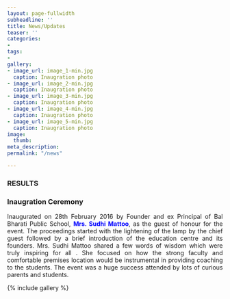 ```yaml
---
layout: page-fullwidth
subheadline: ''
title: News/Updates
teaser: ''
categories:
- 
tags:
- 
gallery:
- image_url: image_1-min.jpg
  caption: Inaugration photo
- image_url: image_2-min.jpg
  caption: Inaugration photo
- image_url: image_3-min.jpg
  caption: Inaugration photo
- image_url: image_4-min.jpg
  caption: Inaugration photo
- image_url: image_5-min.jpg
  caption: Inaugration photo
image:
  thumb: 
meta_description: 
permalink: "/news"

---
```


### **RESULTS**

### Inaugration Ceremony

<p align="justify">
Inaugurated on 28th February 2016 by Founder and ex Principal of Bal Bharati Public School, <font color="blue"><b>Mrs. Sudhi Mattoo</b></font>, as the guest of honour for the event. The proceedings
started with the lightening of the lamp by the chief guest
followed by a brief introduction of the education centre and
its founders. Mrs. Sudhi Mattoo shared a few words of
wisdom which were truly inspiring for all . She focused on
how the strong faculty and comfortable premises location
would be instrumental in providing coaching to the
students. The event was a huge success attended by lots
of curious parents and students.
<p>

{% include gallery %}